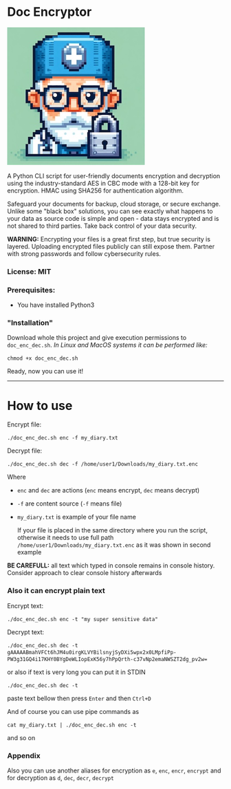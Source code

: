 # Doc Encryptor
![ico](https://github.com/ilyademidow/doc_encryptor/blob/main/ico.jpg)

A Python CLI script for user-friendly documents encryption and decryption using the industry-standard AES in CBC mode with a 128-bit key for encryption. HMAC using SHA256 for authentication algorithm.

Safeguard your documents for backup, cloud storage, or secure exchange. Unlike some "black box" solutions, you can see exactly what happens to your data as source code is simple and open - data stays encrypted and is not shared to third parties. Take back control of your data security.

**WARNING:** Encrypting your files is a great first step, but true security is layered. Uploading encrypted files publicly can still expose them. Partner with strong passwords and follow cybersecurity rules.

### License: MIT

### Prerequisites:
- You have installed Python3

### "Installation"
Download whole this project and give execution permissions to `doc_enc_dec.sh`. _In Linux and MacOS systems it can be performed like:_
```
chmod +x doc_enc_dec.sh
```

Ready, now you can use it!

---
# How to use

Encrypt file:
```
./doc_enc_dec.sh enc -f my_diary.txt
```
Decrypt file: 
```
./doc_enc_dec.sh dec -f /home/user1/Downloads/my_diary.txt.enc
```

Where 
- `enc` and `dec` are actions (`enc` means encrypt, `dec` means decrypt)
- `-f` are content source (`-f` means file)
- `my_diary.txt` is example of your file name 
   
   If your file is placed in the same directory where you run the script, otherwise it needs to use full path `/home/user1/Downloads/my_diary.txt.enc` as it was shown in second example 


**BE CAREFULL:** all text which typed in console remains in console history. Consider approach to clear console history afterwards 

### Also it can encrypt plain text

Encrypt text:

```
./doc_enc_dec.sh enc -t "my super sensitive data"
```
Decrypt text:
```
./doc_enc_dec.sh dec -t gAAAAABmahVFCt6hJM4u0irgKLVYBilsnyjSyDXi5wpx2x0LMpfiPp-PW3g31GQ4i17KHY0BYgDeWLIopExK56y7hPpQrth-c37vNp2emaNWSZT2dg_pv2w=
```

or also if text is very long you can put it in STDIN
```
./doc_enc_dec.sh dec -t
```
paste text bellow then press `Enter` and then `Ctrl+D`

And of course you can use pipe commands as 
```
cat my_diary.txt | ./doc_enc_dec.sh enc -t
```
and so on


### Appendix
Also you can use another aliases for encryption as `e`, `enc`, `encr`, `encrypt` and for decryption as `d`, `dec`, `decr`, `decrypt`
